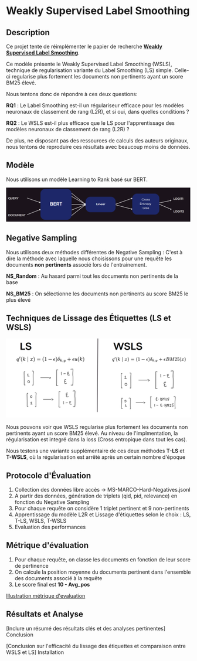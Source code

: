 # Weakly Supervised Label Smoothing
## Description

Ce projet tente de réimplémenter le papier de recherche [**Weakly Supervised Label Smoothing**](https://arxiv.org/abs/2012.08575). 

Ce modèle présente le Weakly Supervised Label Smoothing (WSLS), technique de regularisation variante du Label Smoothing (LS) simple. 
Celle-ci regularise plus fortement les documents non pertinents ayant un score BM25 élevé. 

Nous tentons donc de répondre à ces deux questions: 

**RQ1** : Le Label Smoothing est-il un régulariseur efficace
pour les modèles neuronaux de classement de rang (L2R), et si
oui, dans quelles conditions ?

**RQ2** : Le WSLS est-il plus efficace que le LS pour
l'apprentissage des modèles neuronaux de classement de rang
(L2R) ?

De plus, ne disposant pas des ressources de calculs des auteurs originaux, nous tentons de reproduire ces résultats avec beaucoup moins de données. 

## Modèle

Nous utilisons un modèle Learning to Rank basé sur BERT. 

![Modèle L2R](images/modeleL2R.PNG)



## Negative Sampling
Nous utilisons deux méthodes différentes de Negative Sampling : C'est à dire la méthode avec laquelle nous choisissons pour une requête les documents **non pertinents** associé lors de l'entrainement.  

**NS_Random** : Au hasard parmi tout les documents non pertinents de la base

**NS_BM25** : On sélectionne les documents non pertinents au score BM25 le plus élevé


## Techniques de Lissage des Étiquettes (LS et WSLS)

![Comparaison LS / WSLS](images/comparaisonLSWSLS.PNG)

Nous pouvons voir que WSLS regularise plus fortement les documents non pertinents ayant un score BM25 élevé. 
Au niveau de l'implmentation, la régularisation est integré dans la loss (Cross entropique dans tout les cas). 

Nous testons une variante supplémentaire de ces deux méthodes **T-LS** et **T-WSLS**, où la régularisation est arrêté après un certain nombre d'époque 

## Protocole d'Évaluation

1. Collection des données libre accès -> MS-MARCO-Hard-Negatives.jsonl
2. A partir des données, génération de triplets (qid, pid, relevance) en fonction du Negative Sampling
3. Pour chaque requête on considère 1 triplet pertinent et 9 non-pertinents
4. Apprentissage du modèle L2R et Lissage d'étiquettes selon le choix : LS, T-LS, WSLS, T-WSLS
5. Evaluation des performances

## Métrique d'évaluation 

1. Pour chaque requête, on classe les documents en fonction de leur score de pertinence
2. On calcule la position moyenne du documents pertinent dans l'ensemble des documents associé à la requête
3. Le score final est **10 - Avg_pos**

[Illustration métrique d'evaluation](images/metrique.PNG) 
## Résultats et Analyse

[Inclure un résumé des résultats clés et des analyses pertinentes]
Conclusion

[Conclusion sur l'efficacité du lissage des étiquettes et comparaison entre WSLS et LS]
Installation


